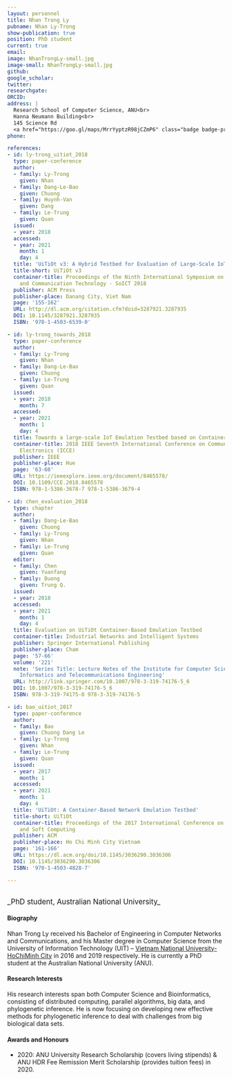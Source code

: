 ```yaml
---
layout: personnel
title: Nhan Trong Ly
pubname: Nhan Ly-Trong
show-publication: true
position: PhD student
current: true
email: 
image: NhanTrongLy-small.jpg
image-small: NhanTrongLy-small.jpg
github:
google_scholar: 
twitter: 
researchgate: 
ORCID: 
address: |
  Research School of Computer Science, ANU<br>
  Hanna Neumann Building<br>
  145 Science Rd
  <a href="https://goo.gl/maps/MrrYyptzR98jCZmP6" class="badge badge-primary"><i class="fa fa-map-marker"></i> map</a><br>
phone: 

references:
- id: ly-trong_uitiot_2018
  type: paper-conference
  author:
  - family: Ly-Trong
    given: Nhan
  - family: Dang-Le-Bao
    given: Chuong
  - family: Huynh-Van
    given: Dang
  - family: Le-Trung
    given: Quan
  issued:
  - year: 2018
  accessed:
  - year: 2021
    month: 1
    day: 4
  title: 'UiTiOt v3: A Hybrid Testbed for Evaluation of Large-Scale IoT Networks'
  title-short: UiTiOt v3
  container-title: Proceedings of the Ninth International Symposium on Information
    and Communication Technology - SoICT 2018
  publisher: ACM Press
  publisher-place: Danang City, Viet Nam
  page: '155-162'
  URL: http://dl.acm.org/citation.cfm?doid=3287921.3287935
  DOI: 10.1145/3287921.3287935
  ISBN: '978-1-4503-6539-0'

- id: ly-trong_towards_2018
  type: paper-conference
  author:
  - family: Ly-Trong
    given: Nhan
  - family: Dang-Le-Bao
    given: Chuong
  - family: Le-Trung
    given: Quan
  issued:
  - year: 2018
    month: 7
  accessed:
  - year: 2021
    month: 1
    day: 4
  title: Towards a large-scale IoT Emulation Testbed based on Container Technology
  container-title: 2018 IEEE Seventh International Conference on Communications and
    Electronics (ICCE)
  publisher: IEEE
  publisher-place: Hue
  page: '63-68'
  URL: https://ieeexplore.ieee.org/document/8465578/
  DOI: 10.1109/CCE.2018.8465578
  ISBN: 978-1-5386-3678-7 978-1-5386-3679-4

- id: chen_evaluation_2018
  type: chapter
  author:
  - family: Dang-Le-Bao
    given: Chuong
  - family: Ly-Trong
    given: Nhan
  - family: Le-Trung
    given: Quan
  editor:
  - family: Chen
    given: Yuanfang
  - family: Duong
    given: Trung Q.
  issued:
  - year: 2018
  accessed:
  - year: 2021
    month: 1
    day: 4
  title: Evaluation on UiTiOt Container-Based Emulation Testbed
  container-title: Industrial Networks and Intelligent Systems
  publisher: Springer International Publishing
  publisher-place: Cham
  page: '57-66'
  volume: '221'
  note: 'Series Title: Lecture Notes of the Institute for Computer Sciences, Social
    Informatics and Telecommunications Engineering'
  URL: http://link.springer.com/10.1007/978-3-319-74176-5_6
  DOI: 10.1007/978-3-319-74176-5_6
  ISBN: 978-3-319-74175-8 978-3-319-74176-5

- id: bao_uitiot_2017
  type: paper-conference
  author:
  - family: Bao
    given: Chuong Dang Le
  - family: Ly-Trong
    given: Nhan
  - family: Le-Trung
    given: Quan
  issued:
  - year: 2017
    month: 1
  accessed:
  - year: 2021
    month: 1
    day: 4
  title: 'UiTiOt: A Container-Based Network Emulation Testbed'
  title-short: UiTiOt
  container-title: Proceedings of the 2017 International Conference on Machine Learning
    and Soft Computing
  publisher: ACM
  publisher-place: Ho Chi Minh City Vietnam
  page: '161-166'
  URL: https://dl.acm.org/doi/10.1145/3036290.3036306
  DOI: 10.1145/3036290.3036306
  ISBN: '978-1-4503-4828-7'

---
```


<br>
<big>_PhD student, Australian National University_</big>


#### Biography

Nhan Trong Ly received his Bachelor of Engineering in Computer Networks and Communications, and his Master degree in Computer Science from the University of Information Technology (UIT) – [Vietnam National University-HoChiMinh City](https://vnuhcm.edu.vn) in 2016 and 2019 respectively.  He is currently a PhD student at the Australian National University (ANU).

#### Research Interests

His research interests span both Computer Science and Bioinformatics, consisting of distributed computing, parallel algorithms, big data, and phylogenetic inference. He is now focusing on developing new effective methods for phylogenetic inference to deal with challenges from big biological data sets.

#### Awards and Honours

* 2020: ANU University Research Scholarship (covers living stipends) & ANU HDR Fee Remission Merit Scholarship (provides tuition fees) in 2020.

